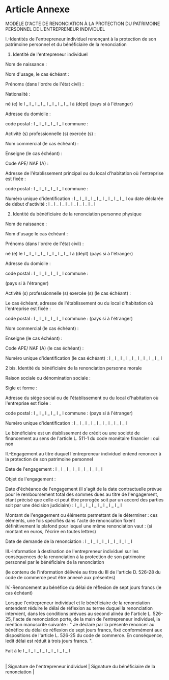 # Article Annexe

MODÈLE D'ACTE DE RENONCIATION À LA PROTECTION DU PATRIMOINE PERSONNEL DE L'ENTREPRENEUR INDIVIDUEL

I.-Identités de l'entrepreneur individuel renonçant à la protection de son patrimoine personnel et du bénéficiaire de la renonciation

1. Identité de l'entrepreneur individuel

Nom de naissance :

Nom d'usage, le cas échéant :

Prénoms (dans l'ordre de l'état civil) :

Nationalité :

né (e) le I _ I _ I _ I _ I _ I _ I _ I _ I à (dépt) (pays si à l'étranger)

Adresse du domicile :

code postal : I _ I _ I _ I _ I _ I commune :

Activité (s) professionnelle (s) exercée (s) :

Nom commercial (le cas échéant) :

Enseigne (le cas échéant) :

Code APE/ NAF (A) :

Adresse de l'établissement principal ou du local d'habitation où l'entreprise est fixée :

code postal : I _ I _ I _ I _ I _ I commune :

Numéro unique d'identification : I _ I _ I _ I _ I _ I _ I _ I _ I _ I ou date déclarée de début d'activité : I _ I _ I _ I _ I _ I _ I _ I _ I

2. Identité du bénéficiaire de la renonciation personne physique

Nom de naissance :

Nom d'usage le cas échéant :

Prénoms (dans l'ordre de l'état civil) :

né (e) le I _ I _ I _ I _ I _ I _ I _ I _ I à (dépt) (pays si à l'étranger)

Adresse du domicile :

code postal : I _ I _ I _ I _ I _ I commune :

(pays si à l'étranger)

Activité (s) professionnelle (s) exercée (s) (le cas échéant) :

Le cas échéant, adresse de l'établissement ou du local d'habitation où l'entreprise est fixée :

code postal : I _ I _ I _ I _ I _ I commune : (pays si à l'étranger)

Nom commercial (le cas échéant) :

Enseigne (le cas échéant) :

Code APE/ NAF (A) (le cas échéant) :

Numéro unique d'identification (le cas échéant) : I _ I _ I _ I _ I _ I _ I _ I _ I _ I

2 bis. Identité du bénéficiaire de la renonciation personne morale

Raison sociale ou dénomination sociale :

Sigle et forme :

Adresse du siège social ou de l'établissement ou du local d'habitation où l'entreprise est fixée :

code postal : I _ I _ I _ I _ I _ I commune : (pays si à l'étranger)

Numéro unique d'identification : I _ I _ I _ I _ I _ I _ I _ I _ I _ I

Le bénéficiaire est un établissement de crédit ou une société de financement au sens de l'article L. 511-1 du code monétaire financier : oui non

II.-Engagement au titre duquel l'entrepreneur individuel entend renoncer à la protection de son patrimoine personnel

Date de l'engagement : I _ I _ I _ I _ I _ I _ I _ I _ I

Objet de l'engagement :

Date d'échéance de l'engagement (il s'agit de la date contractuelle prévue pour le remboursement total des sommes dues au titre de l'engagement, étant précisé que celle-ci peut être prorogée soit par un accord des parties soit par une décision judiciaire) : I _ I _ I _ I _ I _ I _ I _ I _ I

Montant de l'engagement ou éléments permettant de le déterminer : ces éléments, une fois spécifiés dans l'acte de renonciation fixent définitivement le plafond pour lequel une même renonciation vaut : (si montant en euros, l'écrire en toutes lettres)

Date de demande de la renonciation : I _ I _ I _ I _ I _ I _ I _ I _ I

III.-Information à destination de l'entrepreneur individuel sur les conséquences de la renonciation à la protection de son patrimoine personnel par le bénéficiaire de la renonciation

(le contenu de l'information délivrée au titre du III de l'article D. 526-28 du code de commerce peut être annexé aux présentes)

IV.-Renoncement au bénéfice du délai de réflexion de sept jours francs (le cas échéant)

Lorsque l'entrepreneur individuel et le bénéficiaire de la renonciation entendent réduire le délai de réflexion au terme duquel la renonciation intervient, dans les conditions prévues au second alinéa de l'article L. 526-25, l'acte de renonciation porte, de la main de l'entrepreneur individuel, la mention manuscrite suivante : " Je déclare par la présente renoncer au bénéfice du délai de réflexion de sept jours francs, fixé conformément aux dispositions de l'article L. 526-25 du code de commerce. En conséquence, ledit délai est réduit à trois jours francs. ".

Fait à le I _ I _ I _ I _ I _ I _ I _ I _ I

|  |  |
| --- | --- |
|
Signature de l'entrepreneur individuel |
Signature du bénéficiaire de la renonciation |
